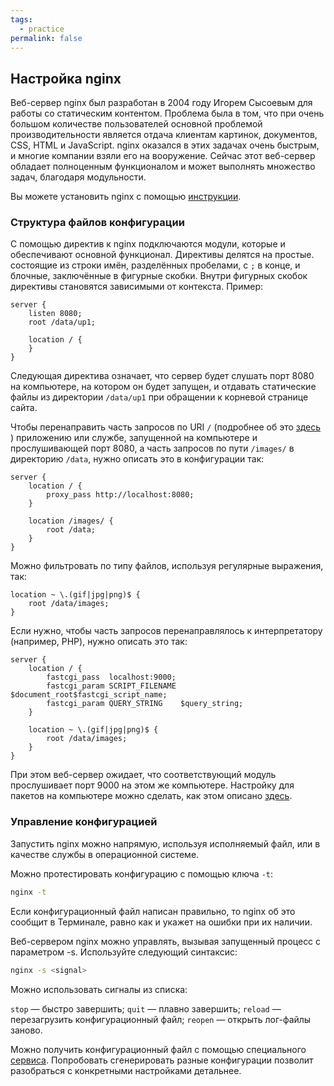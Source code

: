 ```yaml
---
tags:
  - practice
permalink: false
---
```


## Настройка nginx

Веб-сервер nginx был разработан в 2004 году Игорем Сысоевым для работы со статическим контентом. Проблема была в том, что при очень большом количестве пользователей основной проблемой производительности является отдача клиентам картинок, документов, CSS, HTML и JavaScript. nginx оказался в этих задачах очень быстрым, и многие компании взяли его на вооружение. Сейчас этот веб-сервер обладает полноценным функционалом и может выполнять множество задач, благодаря модульности.

Вы можете установить nginx с помощью [инструкции](https://nginx.org/ru/docs/install.html).

### Структура файлов конфигурации

С помощью директив к nginx подключаются модули, которые и обеспечивают основной функционал. Директивы делятся на простые. состоящие из строки имён, разделённых пробелами, с `;` в конце, и блочные, заключённые в фигурные скобки. Внутри фигурных скобок директивы становятся зависимыми от контекста. Пример:

```
server {
    listen 8080;
    root /data/up1;

    location / {
    }
}
```

Следующая директива означает, что сервер будет слушать порт 8080 на компьютере, на котором он будет запущен, и отдавать статические файлы из директории `/data/up1` при обращении к корневой странице сайта.

Чтобы перенаправить часть запросов по URI `/` (подробнее об это [здесь](/tools/articles/network) ) приложению или службе, запущенной на компьютере и прослушивающей порт 8080, а часть запросов по пути `/images/` в директорию `/data`, нужно описать это в конфигурации так:

```
server {
    location / {
        proxy_pass http://localhost:8080;
    }

    location /images/ {
        root /data;
    }
}
```

Можно фильтровать по типу файлов, используя регулярные выражения, так:

```
location ~ \.(gif|jpg|png)$ {
    root /data/images;
}
```

Если нужно, чтобы часть запросов перенаправлялось к интерпретатору (например, PHP), нужно описать это так:

```
server {
    location / {
        fastcgi_pass  localhost:9000;
        fastcgi_param SCRIPT_FILENAME $document_root$fastcgi_script_name;
        fastcgi_param QUERY_STRING    $query_string;
    }

    location ~ \.(gif|jpg|png)$ {
        root /data/images;
    }
}
```

При этом веб-сервер ожидает, что соответствующий модуль прослушивает порт 9000 на этом же компьютере. Настройку для пакетов на компьютере можно сделать, как этом описано [здесь](/tools/articles/network).

### Управление конфигурацией

Запустить nginx можно напрямую, используя исполняемый файл, или в качестве службы в операционной системе.

Можно протестировать конфигурацию с помощью ключа `-t`:

```bash
nginx -t
```

Если конфигурационный файл написан правильно, то nginx об это сообщит в Терминале, равно как и укажет на ошибки при их наличии.

Веб-сервером nginx можно управлять, вызывая запущенный процесс с параметром -s. Используйте следующий синтаксис:

```bash
nginx -s <signal>
```

Можно использовать сигналы из списка:

`stop` — быстро завершить;
`quit` — плавно завершить;
`reload` — перезагрузить конфигурационный файл;
`reopen` — открыть лог-файлы заново.

Можно получить конфигурационный файл с помощью специального [сервиса](https://ssl-config.mozilla.org). Попробовать сгенерировать разные конфигурации позволит разобраться с конкретными настройками детальнее.
